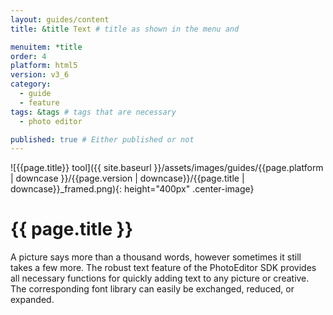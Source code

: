 ```yaml
---
layout: guides/content
title: &title Text # title as shown in the menu and 

menuitem: *title
order: 4
platform: html5
version: v3_6
category: 
  - guide
  - feature
tags: &tags # tags that are necessary
  - photo editor 

published: true # Either published or not 
---
```

![{{page.title}} tool]({{ site.baseurl }}/assets/images/guides/{{page.platform | downcase }}/{{page.version | downcase}}/{{page.title | downcase}}_framed.png){: height="400px" .center-image}

# {{ page.title }}

A picture says more than a thousand words, however sometimes it still takes a few more. The robust text feature of the PhotoEditor SDK provides all necessary functions for quickly adding text to any picture or creative. The corresponding font library can easily be exchanged, reduced, or expanded.